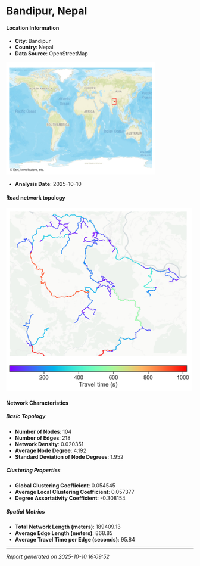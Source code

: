 # Bandipur, Nepal

#### Location Information

- **City**: Bandipur
- **Country**: Nepal
- **Data Source**: OpenStreetMap
<img src="Bandipur_location.png" alt="Bandipur Location Map" width="400" />

- **Analysis Date**: 2025-10-10

#### Road network topology

<img src="Bandipur_network_map.png" alt="Bandipur Road Network Map" width="500"/>

#### Network Characteristics

##### Basic Topology

- **Number of Nodes**: 104
- **Number of Edges**: 218
- **Network Density**: 0.020351
- **Average Node Degree**: 4.192
- **Standard Deviation of Node Degrees**: 1.952

##### Clustering Properties

- **Global Clustering Coefficient**: 0.054545
- **Average Local Clustering Coefficient**: 0.057377
- **Degree Assortativity Coefficient**: -0.308154

##### Spatial Metrics

- **Total Network Length (meters)**: 189409.13
- **Average Edge Length (meters)**: 868.85
- **Average Travel Time per Edge (seconds)**: 95.84

---
*Report generated on 2025-10-10 16:09:52*
